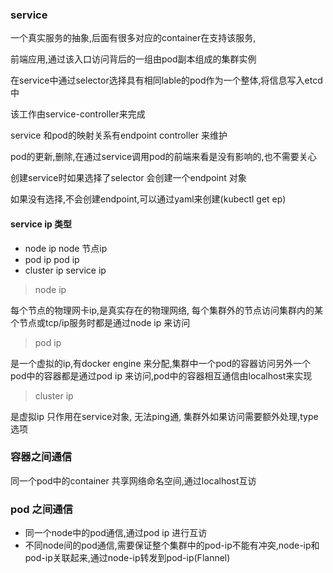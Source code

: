 ###  service

一个真实服务的抽象,后面有很多对应的container在支持该服务,

前端应用,通过该入口访问背后的一组由pod副本组成的集群实例

在service中通过selector选择具有相同lable的pod作为一个整体,将信息写入etcd中

该工作由service-controller来完成

service 和pod的映射关系有endpoint controller 来维护

pod的更新,删除,在通过service调用pod的前端来看是没有影响的,也不需要关心

创建service时如果选择了selector 会创建一个endpoint 对象

如果没有选择,不会创建endpoint,可以通过yaml来创建(kubectl get ep)


#### service ip 类型
- node ip  node 节点ip
- pod ip   pod ip
- cluster ip  service ip

> node ip

每个节点的物理网卡ip,是真实存在的物理网络,
每个集群外的节点访问集群内的某个节点或tcp/ip服务时都是通过node ip 来访问

> pod ip

是一个虚拟的ip,有docker engine 来分配,集群中一个pod的容器访问另外一个pod中的容器都是通过pod ip 来访问,pod中的容器相互通信由localhost来实现

> cluster ip

是虚拟ip 只作用在service对象,
无法ping通,
集群外如果访问需要额外处理,type选项

### 容器之间通信
同一个pod中的container 共享网络命名空间,通过localhost互访

### pod 之间通信
- 同一个node中的pod通信,通过pod ip 进行互访
- 不同node间的pod通信,需要保证整个集群中的pod-ip不能有冲突,node-ip和pod-ip关联起来,通过node-ip转发到pod-ip(Flannel)

